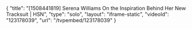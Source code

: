 {
    "title": "[1508441819] Serena Williams On the Inspiration Behind Her New Tracksuit | HSN",
    "type": "solo",
    "layout": "iframe-static",
    "videoId": "123178039",
    "url": "\/tvpembed\/123178039"
}